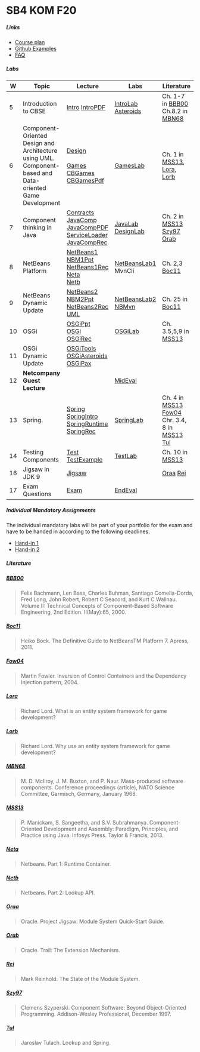# SB4 KOM F20

##### Links

- [Course plan](https://drive.google.com/file/d/18tYrFaN6ZBeVx1RgOgKlm8kXW7hhFNbE/view)
- [Github Examples](https://github.com/sweat-tek/SB4-KOM-F20)
- [FAQ](https://docs.google.com/document/d/1dga-FmHevy_PlANsvf8dG9uprwnxdMr-NTB_SIEYb9w/view)

##### Labs

| W   | Topic                                                                                                       | Lecture                                                                                                                                                                                                                                                                                                                                                                                                        | Labs                                                                                                                                                                                         | Literature                                                                          |
| --- | ----------------------------------------------------------------------------------------------------------- | -------------------------------------------------------------------------------------------------------------------------------------------------------------------------------------------------------------------------------------------------------------------------------------------------------------------------------------------------------------------------------------------------------------- | -------------------------------------------------------------------------------------------------------------------------------------------------------------------------------------------- | ----------------------------------------------------------------------------------- |
| 5   | Introduction to CBSE                                                                                        | [Intro](https://prezi.com/view/39kcgpiby05r183IAyyB) [IntroPDF](https://drive.google.com/file/d/1DkCy9tmFhsnvs4XMbeWDB69mQ4gK71o0)                                                                                                                                                                                                                                                                             | [IntroLab](https://drive.google.com/file/d/1230YX4-bS_8-lXXFp4qqAC1f_mLAmDl9) [Asteroids](https://www.youtube.com/playlist?list=PLYYeDqxQWfBT05rOKVzT-ZcKgH3crvYog)                          | Ch. 1-7 in [BBB00](#bbb00) Ch.8.2 in [MBN68](#mbn68)                                |
| 6   | Component-Oriented Design and Architecture using UML.<br>Component-based and Data-oriented Game Development | [Design](https://docs.google.com/presentation/d/1qa_ql_ypxicrtZBf8CA8DfdkKBl3Ad0RtFmlYbidFXc)<br><br>[Games](https://drive.google.com/file/d/0B6Mo6Uok0on9SFB1ZjJ2cWVkSkk) [CBGames](https://drive.google.com/file/d/0B6Mo6Uok0on9VnV1LXI0RXZuM2M) [CBGamesPdf](https://drive.google.com/file/d/1UlNdKEMNCNwp-reUAdw6nWq1oxfGZgT6)                                                                             | [GamesLab](https://drive.google.com/file/d/1xjNri86r402ZRSZSRauE1R-1A-EKPJdn)                                                                                                                | Ch. 1 in [MSS13](#mss13), [Lora](#lora), [Lorb](#lorb)                              |
| 7   | Component thinking in Java                                                                                  | [Contracts](https://drive.google.com/file/d/0B6Mo6Uok0on9blR6ZmpuT0ZpYm8)<br>[JavaComp](https://drive.google.com/file/d/0B6Mo6Uok0on9UXRGbkd0c2Z1Sms)<br>[JavaCompPDF](https://drive.google.com/file/d/1ij7PfPu0IWTpHhD1B1xNgTedIb6MPtFY)<br>[ServiceLoader](https://drive.google.com/file/d/0B6Mo6Uok0on9Nkx2b1BTZjJWTEk)<br>[JavaCompRec](https://drive.google.com/file/d/1PF_999xQWt2BsciKGYVxCt3Spi5CAN53) | [JavaLab](https://drive.google.com/file/d/1230YX4-bS_8-lXXFp4qqAC1f_mLAmDl9) [DesignLab](https://drive.google.com/file/d/0B6Mo6Uok0on9SDJiX1V2c1p6MjQ)                                       | Ch. 2 in [MSS13](#mss13) [Szy97](#szy97) [Orab](#orab)                              |
| 8   | NetBeans Platform                                                                                           | [NetBeans1](https://drive.google.com/file/d/0B6Mo6Uok0on9RHhFbkFHVnRzOXc)<br>[NBM1Ppt](https://docs.google.com/presentation/d/1f2VoRPzDJ-CBQwG-nlGwZIvQs1bc43A8)<br>[NetBeans1Rec](https://drive.google.com/file/d/1zDHK13f5NdpYgB1nTOS6qP_629dSfDgI)<br>[Neta](#neta)<br>[Netb](#netb)                                                                                                                        | [NetBeansLab1](https://drive.google.com/file/d/194zuySZUHxktQy756-dkywYCZfQiJjf3/view) MvnCli                                                                                                | Ch. 2,3 [Boc11](#boc11)                                                             |
| 9   | NetBeans Dynamic Update                                                                                     | [NetBeans2](https://drive.google.com/file/d/0B6Mo6Uok0on9aDVBcTNZbnIza28)<br>[NBM2Ppt](https://docs.google.com/presentation/d/1Upf-Q1AnPBnKWI6qgH69Q9tdUiPeoC5H)<br>[NetBeans2Rec](https://drive.google.com/file/d/1vSv9bfBFfJu3u8r6ar6P4qVfMm4ELKWW)<br>[UML](https://www.youtube.com/watch?v=KQUGFFN4M90)                                                                                                    | [NetBeansLab2](https://drive.google.com/file/d/0B6Mo6Uok0on9Z2l4cGRrdnlWejQ) [NBMvn](https://drive.google.com/file/d/0B6Mo6Uok0on9bmFxdEwwbVQ0T28/view?resourcekey=0-mtplptR74IiTdF_in9goVg) | Ch. 25 in [Boc11](#boc11)                                                           |
| 10  | OSGi                                                                                                        | [OSGiPpt](https://docs.google.com/presentation/d/1TBbMc2tZaLE8SP6yMtSWBAh-vApQM8ta)<br>[OSGi](https://drive.google.com/file/d/0B6Mo6Uok0on9bnBnc3JSNEFNWkk)<br>[OSGiRec](https://drive.google.com/file/d/1_FU1ax9Vad_a4QY5R358dP_xKZTcNEJE)                                                                                                                                                                    | [OSGiLab](https://drive.google.com/file/d/0B6Mo6Uok0on9LVplSnA5RWlMczA)                                                                                                                      | Ch. 3.5,5,9 in [MSS13](#mss13)                                                      |
| 11  | OSGi Dynamic Update                                                                                         | [OSGiTools](https://drive.google.com/file/d/1YC5foZukANWUYYyoTReYirB3OWUhIpB1)<br>[OSGiAsteroids](https://drive.google.com/file/d/1SW2mxE-2H8a3sof6GN4UWMjv0h3rrjBa)<br>[OSGiPax](https://drive.google.com/file/d/1e4cUba2bbFcdvCbl7Kjk-cGdNbAg2tcD)                                                                                                                                                           |                                                                                                                                                                                              |                                                                                     |
| 12  | **Netcompany Guest Lecture**                                                                                |                                                                                                                                                                                                                                                                                                                                                                                                                | [MidEval](https://docs.google.com/document/d/1uzimS0UBJ1cWgLwjEERsvkaEQaS5N5ifTJVFItNEtlY)                                                                                                   |                                                                                     |
| 13  | Spring.                                                                                                     | [Spring](https://drive.google.com/file/d/0B6Mo6Uok0on9b043ZWRYYzk0RkU)<br>[SpringIntro](https://drive.google.com/file/d/0B6Mo6Uok0on9UklxMTg4cHNCbDg)<br>[SpringRuntime](https://drive.google.com/file/d/0B6Mo6Uok0on9ZzU0eEdBamZadUU)<br>[SpringRec](https://drive.google.com/file/d/18BZJXr_yaxAkiilmuNlp0bxzbQGvEtj-)                                                                                       | [SpringLab](https://drive.google.com/file/d/0B6Mo6Uok0on9enVjYVJwdDV6aG8)                                                                                                                    | Ch. 4 in [MSS13](#mss13) [Fow04](#fow04) Chr. 3.4, 8 in [MSS13](#mss13) [Tul](#tul) |
| 14  | Testing Components                                                                                          | [Test](https://docs.google.com/presentation/d/1pLGYXmOXCTnBK-_i1SIdEB8eJzaCEDjaHKvN6JqN0zc)<br>[TestExample](https://drive.google.com/file/d/0B6Mo6Uok0on9d3ZTV0tHbXk3RWs)                                                                                                                                                                                                                                     | [TestLab](https://drive.google.com/file/d/0B6Mo6Uok0on9LW5ScmR4RVNSY1U)                                                                                                                      | Ch. 10 in [MSS13](#mss13)                                                           |
| 16  | Jigsaw in JDK 9                                                                                             | [Jigsaw](https://drive.google.com/file/d/18EFpykC6zMA_tPzSPY6dD-82h_6sK4jc)                                                                                                                                                                                                                                                                                                                                    |                                                                                                                                                                                              | [Oraa](#oraa) [Rei](#rei)                                                           |
| 17  | Exam Questions                                                                                              | [Exam](https://drive.google.com/file/d/1YYNY-IlPTR8bPB6RJEDRM8f6FivnO0Vg)                                                                                                                                                                                                                                                                                                                                      | [EndEval](https://docs.google.com/document/d/17GaFyCVYGt5AB9_aqyH8kexM6Ze0fy58agdA4MiZ2D8)                                                                                                   |                                                                                     |

##### Individual Mandatory Assignments

The individual mandatory labs will be part of your portfolio for the exam and have to be handed in according to the following deadlines.

- [Hand-in 1](https://drive.google.com/file/d/1-uB_29aGa7knubG043lwi2iqUepHohQN)
- [Hand-in 2](https://drive.google.com/file/d/1XNHEyX0XxmuolEG_vL-zRaHENAA1-Zi6)

##### Literature

##### [BBB00](https://resources.sei.cmu.edu/asset_files/TechnicalReport/2000_005_001_13715.pdf)

> Felix Bachmann, Len Bass, Charles Buhman, Santiago Comella-Dorda, Fred Long, John Robert, Robert C Seacord, and Kurt C Wallnau. Volume II: Technical Concepts of Component-Based Software Engineering, 2nd Edition. II(May):65, 2000.

##### [Boc11](https://drive.google.com/file/d/1bvQFztq1x3iEd2zJj6N6YPil48K56J00/view?usp=sharing)

> Heiko Bock. The Definitive Guide to NetBeansTM Platform 7. Apress, 2011.

##### [Fow04](http://martinfowler.com/articles/injection.html)

> Martin Fowler. Inversion of Control Containers and the Dependency Injection pattern, 2004.

##### [Lora](https://www.richardlord.net/blog/ecs/what-is-an-entity-framework.html)

> Richard Lord. What is an entity system framework for game development?

##### [Lorb](http://www.richardlord.net/blog/why-use-an-entity-framework)

> Richard Lord. Why use an entity system framework for game development?

##### [MBN68](http://homepages.cs.ncl.ac.uk/brian.randell/NATO/nato1968.PDF)

> M. D. McIlroy, J. M. Buxton, and P. Naur. Mass-produced software components. Conference proceedings (article), NATO Science Committee, Garmisch, Germany, January 1968.

##### [MSS13](https://drive.google.com/file/d/19_EzdKmwgYUJTzAoxpNLTtkXbUZvejvB)

> P. Manickam, S. Sangeetha, and S.V. Subrahmanya. Component-Oriented Development and Assembly: Paradigm, Principles, and Practice using Java. Infosys Press. Taylor & Francis, 2013.

##### [Neta](https://drive.google.com/open?id=0B6Mo6Uok0on9WkplWmJwR29MdFE)

> Netbeans. Part 1: Runtime Container.

##### [Netb](https://drive.google.com/open?id=0B6Mo6Uok0on9ZjRqUXZHZXowZWc)

> Netbeans. Part 2: Lookup API.

##### [Oraa](http://openjdk.java.net/projects/jigsaw/quick-start)

> Oracle. Project Jigsaw: Module System Quick-Start Guide.

##### [Orab](http://docs.oracle.com/javase/tutorial/ext/basics/spi.html)

> Oracle. Trail: The Extension Mechanism.

##### [Rei](http://openjdk.java.net/projects/jigsaw/spec/sotms)

> Mark Reinhold. The State of the Module System.

##### [Szy97](https://drive.google.com/open?id=0B6Mo6Uok0on9SWh2eUN1UEJobW8)

> Clemens Szyperski. Component Software: Beyond Object-Oriented Programming. Addison-Wesley Professional, December 1997.

##### [Tul](http://wiki.apidesign.org/wiki/LookupAndSpring)

> Jaroslav Tulach. Lookup and Spring.
